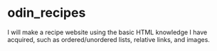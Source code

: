 # odin_recipes

I will make a recipe website using the basic HTML knowledge I have acquired, such as ordered/unordered lists, relative links, and images.
